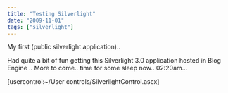 ```yaml
---
title: "Testing Silverlight"
date: "2009-11-01"
tags: ["silverlight"]
---
```


My first (public silverlight application)..

Had quite a bit of fun getting this Silverlight 3.0 application hosted in Blog Engine .. More to come.. time for some sleep now.. 02:20am...

[usercontrol:~/User controls/SilverlightControl.ascx]
